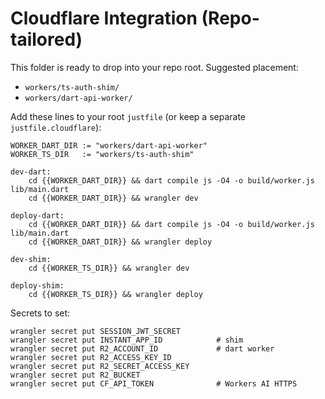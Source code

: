 # Cloudflare Integration (Repo-tailored)

This folder is ready to drop into your repo root. Suggested placement:
- `workers/ts-auth-shim/`
- `workers/dart-api-worker/`

Add these lines to your root `justfile` (or keep a separate `justfile.cloudflare`):

```
WORKER_DART_DIR := "workers/dart-api-worker"
WORKER_TS_DIR   := "workers/ts-auth-shim"

dev-dart:
	cd {{WORKER_DART_DIR}} && dart compile js -O4 -o build/worker.js lib/main.dart
	cd {{WORKER_DART_DIR}} && wrangler dev

deploy-dart:
	cd {{WORKER_DART_DIR}} && dart compile js -O4 -o build/worker.js lib/main.dart
	cd {{WORKER_DART_DIR}} && wrangler deploy

dev-shim:
	cd {{WORKER_TS_DIR}} && wrangler dev

deploy-shim:
	cd {{WORKER_TS_DIR}} && wrangler deploy
```

Secrets to set:
```
wrangler secret put SESSION_JWT_SECRET
wrangler secret put INSTANT_APP_ID            # shim
wrangler secret put R2_ACCOUNT_ID             # dart worker
wrangler secret put R2_ACCESS_KEY_ID
wrangler secret put R2_SECRET_ACCESS_KEY
wrangler secret put R2_BUCKET
wrangler secret put CF_API_TOKEN              # Workers AI HTTPS
```
